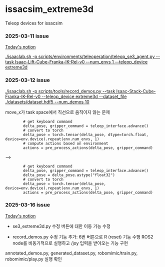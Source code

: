 # issacsim_extreme3d
Teleop devices for issacsim


### 2025-03-11 issue  
[Today's notion](./https://www.notion.so/joystick-ROS2-bridge-enable-1b2bcc8dc7cf8007b0a3ec791f04fb28?pvs=4)

[./isaaclab.sh -p scripts/environments/teleoperation/teleop_se3_agent.py --task Isaac-Lift-Cube-Franka-IK-Rel-v0 --num_envs 1 --teleop_device extreme3d](https://github.com/user-attachments/assets/a1a0ea0f-bfaf-4add-81ca-0ed0a18b8b44)


### 2025-03-12 issue  

[./isaaclab.sh -p scripts/tools/record_demos.py --task Isaac-Stack-Cube-Franka-IK-Rel-v0 --teleop_device extreme3d --dataset_file ./datasets/dataset.hdf5 --num_demos 10](https://github.com/user-attachments/assets/be65ed46-fcec-4e4e-86ff-a5d8da123137)

move_x가 task space에서 직선으로 움직이지 않는 문제

            # get keyboard command
            delta_pose, gripper_command = teleop_interface.advance()
            # convert to torch
            delta_pose = torch.tensor(delta_pose, dtype=torch.float, device=env.device).repeat(env.num_envs, 1)
            # compute actions based on environment
            actions = pre_process_actions(delta_pose, gripper_command)
--> 

            # get keyboard command
            delta_pose, gripper_command = teleop_interface.advance()
            delta_pose = delta_pose.astype("float32")
            # convert to torch
            delta_pose = torch.tensor(delta_pose, device=env.device).repeat(env.num_envs, 1)
            actions = pre_process_actions(delta_pose, gripper_command)  
            
### 2025-03-16 issue  

[Today's notion](./https://www.notion.so/1b8bcc8dc7cf8087971dd1602c88c69d?pvs=4)

- se3_extreme3d.py 수정
버튼에 대한 이동 기능 수정

- record_demos.py 수정
기능 추가: 6번 버튼으로 R (reset) 기능 수행
ROS2 node를 비동기적으로 실행하고 /joy 입력을 받아오는 기능 구현

annotated_demos.py, generated_dataset.py, robomimic/train.py, robomimic/play.py 실행 확인
